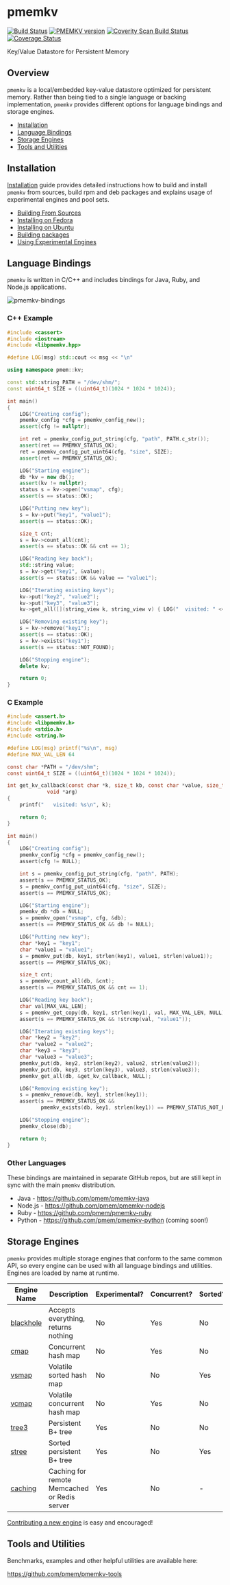 # pmemkv

[![Build Status](https://travis-ci.org/pmem/pmemkv.svg?branch=master)](https://travis-ci.org/pmem/pmemkv)
[![PMEMKV version](https://img.shields.io/github/tag/pmem/pmemkv.svg)](https://github.com/pmem/pmemkv/releases/latest)
[![Coverity Scan Build Status](https://scan.coverity.com/projects/18408/badge.svg)](https://scan.coverity.com/projects/pmem-pmemkv)
[![Coverage Status](https://codecov.io/github/pmem/pmemkv/coverage.svg?branch=master)](https://codecov.io/gh/pmem/pmemkv/branch/master)

Key/Value Datastore for Persistent Memory

Overview
--------

`pmemkv` is a local/embedded key-value datastore optimized for persistent memory.
Rather than being tied to a single language or backing implementation, `pmemkv`
provides different options for language bindings and storage engines.

<ul>
<li><a href="https://github.com/pmem/pmemkv/blob/master/INSTALLING.md">Installation</a></li>
<li><a href="#bindings">Language Bindings</a></li>
<li><a href="#engines">Storage Engines</a></li>
<li><a href="#tools">Tools and Utilities</a></li>
</ul>

<a name="installation"></a>

Installation
------------

<a href="https://github.com/pmem/pmemkv/blob/master/INSTALLING.md">Installation</a> guide
provides detailed instructions how to build and install `pmemkv` from sources,
build rpm and deb packages and explains usage of experimental engines and pool sets.

<ul>
<li><a href="https://github.com/pmem/pmemkv/blob/master/INSTALLING.md#building_from_sources">Building From Sources</a></li>
<li><a href="https://github.com/pmem/pmemkv/blob/master/INSTALLING.md#fedora">Installing on Fedora</a></li>
<li><a href="https://github.com/pmem/pmemkv/blob/master/INSTALLING.md#ubuntu">Installing on Ubuntu</a></li>
<li><a href="https://github.com/pmem/pmemkv/blob/master/INSTALLING.md#build_package">Building packages</a></li>
<li><a href="https://github.com/pmem/pmemkv/blob/master/INSTALLING.md#experimental">Using Experimental Engines</a></li>
</ul>

<a name="bindings"></a>

Language Bindings
-----------------

`pmemkv` is written in C/C++ and includes bindings for Java, Ruby, and Node.js applications.

![pmemkv-bindings](https://user-images.githubusercontent.com/12031346/60346522-9b015280-99bb-11e9-9aab-8b8c9c9b7acd.png)

### C++ Example

```cpp
#include <cassert>
#include <iostream>
#include <libpmemkv.hpp>

#define LOG(msg) std::cout << msg << "\n"

using namespace pmem::kv;

const std::string PATH = "/dev/shm/";
const uint64_t SIZE = ((uint64_t)(1024 * 1024 * 1024));

int main()
{
	LOG("Creating config");
	pmemkv_config *cfg = pmemkv_config_new();
	assert(cfg != nullptr);

	int ret = pmemkv_config_put_string(cfg, "path", PATH.c_str());
	assert(ret == PMEMKV_STATUS_OK);
	ret = pmemkv_config_put_uint64(cfg, "size", SIZE);
	assert(ret == PMEMKV_STATUS_OK);

	LOG("Starting engine");
	db *kv = new db();
	assert(kv != nullptr);
	status s = kv->open("vsmap", cfg);
	assert(s == status::OK);

	LOG("Putting new key");
	s = kv->put("key1", "value1");
	assert(s == status::OK);

	size_t cnt;
	s = kv->count_all(cnt);
	assert(s == status::OK && cnt == 1);

	LOG("Reading key back");
	std::string value;
	s = kv->get("key1", &value);
	assert(s == status::OK && value == "value1");

	LOG("Iterating existing keys");
	kv->put("key2", "value2");
	kv->put("key3", "value3");
	kv->get_all([](string_view k, string_view v) { LOG("  visited: " << k.data()); return 0; });

	LOG("Removing existing key");
	s = kv->remove("key1");
	assert(s == status::OK);
	s = kv->exists("key1");
	assert(s == status::NOT_FOUND);

	LOG("Stopping engine");
	delete kv;

	return 0;
}
```

### C Example

```c
#include <assert.h>
#include <libpmemkv.h>
#include <stdio.h>
#include <string.h>

#define LOG(msg) printf("%s\n", msg)
#define MAX_VAL_LEN 64

const char *PATH = "/dev/shm";
const uint64_t SIZE = ((uint64_t)(1024 * 1024 * 1024));

int get_kv_callback(const char *k, size_t kb, const char *value, size_t value_bytes,
		     void *arg)
{
	printf("   visited: %s\n", k);

	return 0;
}

int main()
{
	LOG("Creating config");
	pmemkv_config *cfg = pmemkv_config_new();
	assert(cfg != NULL);

	int s = pmemkv_config_put_string(cfg, "path", PATH);
	assert(s == PMEMKV_STATUS_OK);
	s = pmemkv_config_put_uint64(cfg, "size", SIZE);
	assert(s == PMEMKV_STATUS_OK);

	LOG("Starting engine");
	pmemkv_db *db = NULL;
	s = pmemkv_open("vsmap", cfg, &db);
	assert(s == PMEMKV_STATUS_OK && db != NULL);

	LOG("Putting new key");
	char *key1 = "key1";
	char *value1 = "value1";
	s = pmemkv_put(db, key1, strlen(key1), value1, strlen(value1));
	assert(s == PMEMKV_STATUS_OK);

	size_t cnt;
	s = pmemkv_count_all(db, &cnt);
	assert(s == PMEMKV_STATUS_OK && cnt == 1);

	LOG("Reading key back");
	char val[MAX_VAL_LEN];
	s = pmemkv_get_copy(db, key1, strlen(key1), val, MAX_VAL_LEN, NULL);
	assert(s == PMEMKV_STATUS_OK && !strcmp(val, "value1"));

	LOG("Iterating existing keys");
	char *key2 = "key2";
	char *value2 = "value2";
	char *key3 = "key3";
	char *value3 = "value3";
	pmemkv_put(db, key2, strlen(key2), value2, strlen(value2));
	pmemkv_put(db, key3, strlen(key3), value3, strlen(value3));
	pmemkv_get_all(db, &get_kv_callback, NULL);

	LOG("Removing existing key");
	s = pmemkv_remove(db, key1, strlen(key1));
	assert(s == PMEMKV_STATUS_OK &&
	       pmemkv_exists(db, key1, strlen(key1)) == PMEMKV_STATUS_NOT_FOUND);

	LOG("Stopping engine");
	pmemkv_close(db);

	return 0;
}
```

### Other Languages

These bindings are maintained in separate GitHub repos, but are still kept
in sync with the main `pmemkv` distribution.

* Java - https://github.com/pmem/pmemkv-java
* Node.js - https://github.com/pmem/pmemkv-nodejs
* Ruby - https://github.com/pmem/pmemkv-ruby
* Python - https://github.com/pmem/pmemkv-python (coming soon!)

<a name="engines"></a>

Storage Engines
---------------

`pmemkv` provides multiple storage engines that conform to the same common API, so every engine can be used with
all language bindings and utilities. Engines are loaded by name at runtime.

| Engine Name  | Description | Experimental? | Concurrent? | Sorted? |
| ------------ | ----------- | ------------- | ----------- | ------- |
| [blackhole](https://github.com/pmem/pmemkv/blob/master/ENGINES.md#blackhole) | Accepts everything, returns nothing | No | Yes | No |
| [cmap](https://github.com/pmem/pmemkv/blob/master/ENGINES.md#cmap) | Concurrent hash map | No | Yes | No |
| [vsmap](https://github.com/pmem/pmemkv/blob/master/ENGINES.md#vsmap) | Volatile sorted hash map | No | No | Yes |
| [vcmap](https://github.com/pmem/pmemkv/blob/master/ENGINES.md#vcmap) | Volatile concurrent hash map | No | Yes | No |
| [tree3](https://github.com/pmem/pmemkv/blob/master/ENGINES.md#tree3) | Persistent B+ tree | Yes | No | No |
| [stree](https://github.com/pmem/pmemkv/blob/master/ENGINES.md#stree) | Sorted persistent B+ tree | Yes | No | Yes |
| [caching](https://github.com/pmem/pmemkv/blob/master/ENGINES.md#caching) | Caching for remote Memcached or Redis server | Yes | No | - |

[Contributing a new engine](https://github.com/pmem/pmemkv/blob/master/CONTRIBUTING.md#engines) is easy and encouraged!

<a name="tools"></a>

Tools and Utilities
-------------------

Benchmarks, examples and other helpful utilities are available here:

https://github.com/pmem/pmemkv-tools
